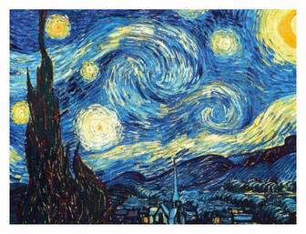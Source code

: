 
<img src='https://github.com/superzhangmch/learn_deep_learning/blob/master/image_style_transfer/style_img.png'/>
